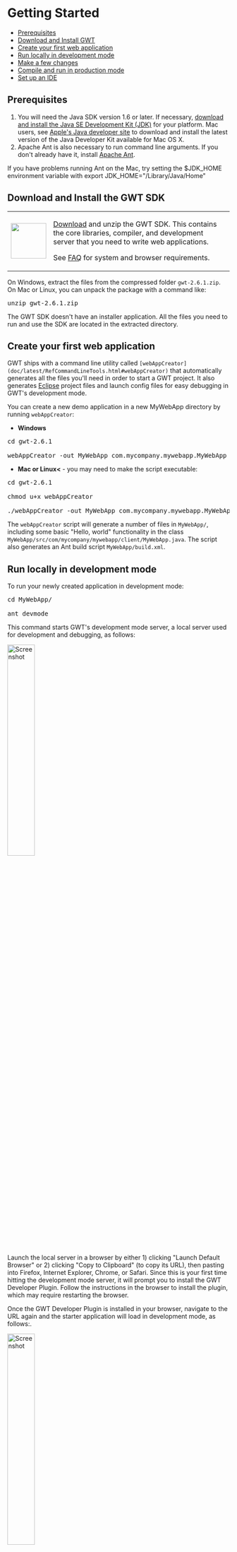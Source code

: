 Getting Started
===

*  [Prerequisites](#prereqs)
*  [Download and Install GWT](#download)
*  [Create your first web application](#create)
*  [Run locally in development mode](#run)
*  [Make a few changes](#change)
*  [Compile and run in production mode](#compile)
*  [Set up an IDE](#setup)

## Prerequisites<a id="prereqs"></a>

1.  You will need the Java SDK version 1.6 or later. If necessary, <a
    href="http://java.sun.com/javase/downloads/" rel="nofollow">download and
    install the Java SE Development Kit (JDK)</a> for your platform. Mac users,
    see <a href="http://developer.apple.com/java/">Apple's Java developer
    site</a> to download and install the latest version of the Java Developer
    Kit available for Mac OS X.
2.  Apache Ant is also necessary to run command line arguments. If
    you don't already have it, install <a href="http://ant.apache.org/" rel="nofollow">Apache Ant</a>.

If you have problems running Ant on the Mac, try setting the
$JDK_HOME environment variable with export JDK_HOME="/Library/Java/Home"

## Download and Install the GWT SDK<a id="download"></a>

<table class="download">
  <tbody><tr>
    <td>
      <img src="images/sdk-sm.png" style="float: left; width: 80px; height:
      80px;" />
    </td>
    <td>
      <p>
        <a href='download.html'>Download</a> and unzip the GWT SDK. This contains the core
        libraries, compiler, and development server that you need to write web
        applications.
      </p>
      <p>
        See <a href="doc/latest/FAQ_GettingStarted.html">FAQ</a>
        for system and browser requirements.
      </p>
    </td>
  </tr>
</tbody></table>

On Windows, extract the files from the compressed folder `gwt-2.6.1.zip`.  On Mac or Linux, you can unpack the package with a command like:

<pre class="code">unzip gwt-2.6.1.zip</pre>

The GWT SDK doesn't have an installer application.  All the files you  need to
run and use the SDK are located in the extracted directory.

## Create your first web application<a id="create"></a>

GWT ships with a command line utility called `[webAppCreator](doc/latest/RefCommandLineTools.html#webAppCreator)` that automatically generates all the files you'll need in order to start a GWT project.  It also generates [Eclipse](http://www.eclipse.org/) project files and launch config files for easy debugging in GWT's development mode.

You can create a new demo application in a new MyWebApp directory by running `webAppCreator`:

*   **Windows**

<pre class="code">
cd gwt-2.6.1

webAppCreator -out MyWebApp com.mycompany.mywebapp.MyWebApp
</pre>

* **Mac or Linux<** - you may need to make the script executable:

<pre class="code">
cd gwt-2.6.1

chmod u+x webAppCreator

./webAppCreator -out MyWebApp com.mycompany.mywebapp.MyWebApp
</pre>

The `webAppCreator` script will generate a number of files in
`MyWebApp/`, including some basic &quot;Hello, world&quot;
functionality in the class
`MyWebApp/src/com/mycompany/mywebapp/client/MyWebApp.java`.  The
script also generates an Ant build script `MyWebApp/build.xml`.

## Run locally in development mode<a id="run"></a>

To run your newly created application in development mode:

<pre class="code">
cd MyWebApp/

ant devmode
</pre>

This command starts GWT's development mode server, a local server used for development and debugging, as follows:

<div class="screenshot"><a href="images/myapplication-devmode.png"><img src="images/myapplication-devmode.png" alt="Screenshot" width="35%"/></a></div>

Launch the local server in a browser by either 1) clicking "Launch Default Browser"
or 2) clicking "Copy to Clipboard" (to copy its URL), then pasting into Firefox, Internet Explorer,
Chrome, or Safari. Since this is your first time
hitting the development mode server, it will prompt you to install the GWT
Developer Plugin. Follow the instructions in the browser to install the plugin, which
may require restarting the browser.

Once the GWT Developer Plugin is installed in your browser, navigate to
the URL again and the starter application will load in development mode, as follows:.
  
<div class="screenshot"><a href="images/myapplication-browser.png"><img src="images/myapplication-browser.png" alt="Screenshot" width="35%"/></a></div>

## Make a few changes<a id="change"></a>

The source code for the starter application is in the
`MyWebApp/src/` subdirectory, where MyWebApp is the name you gave to
the project above. You'll see two packages,
`com.mycompany.mywebapp.client` and
`com.mycompany.mywebapp.server`. Inside the client package is code that will eventually be compiled to JavaScript and run as client code in the browser. The java files in the server package will be run as Java bytecode on a server, in the case of this Quick Start on the App Engine servers.

Look inside `com/mycompany/mywebapp/client/MyWebApp.java`. Line 41 constructs the "Send" button.

<pre class="code">final Button sendButton = new Button(&quot;Send&quot;);</pre>

Change the text from &quot;Send&quot; to &quot;Send to Server&quot;.

<pre class="code">final Button sendButton = new Button(&quot;Send to Server&quot;);</pre>

Now, save the file and simply click "Refresh" in your browser to see your change. The button should now say &quot;Send to Server&quot; instead of &quot;Send&quot;:

## Compile and run in production mode<a id="compile"></a>

To run the application as JavaScript in what GWT calls "production mode", compile the application by executing:

<pre class="code">ant build</pre>

The "build" Ant target invokes the GWT compiler which generates a number of
JavaScript and HTML files from the MyWebApp Java source code in the
`MyWebApp/war/` subdirectory.  To see the application, open the file
`MyWebApp/war/MyWebApp.html` in your web browser.  The application
should look identical to the development mode above.

Congratulations! You've created your first web application using GWT.
Since you've compiled the project, you're now running pure JavaScript and
HTML that works in IE, Chrome, Firefox, Safari, and Opera. You could now deploy
your application to production by serving the HTML and JavaScript files in your
`MyWebApp/war/` directory from your web servers.

## Set up an IDE<a id="setup"></a>

Now that you've created your first app, you probably want to do something a
bit more interesting. But first, if you normally work with an IDE you'll want to
set up Eclipse to use the GWT SDK:

[Set up Eclipse](usingeclipse.html)

If you are going to stick with the command line, check out Speed Tracer	 and then
head over to [Build a Sample GWT App](doc/latest/tutorial/gettingstarted.html).
